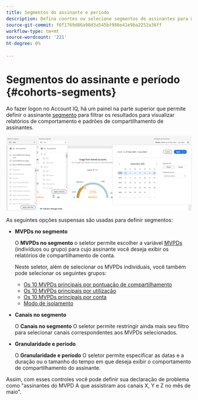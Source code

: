```yaml
---
title: Segmentos do assinante e período
description: Defina coortes ou selecione segmentos de assinantes para medir as possibilidades e os padrões de compartilhamento de conta dos visualizadores de canal para usar ferramentas gráficas e relatórios no Account IQ.
source-git-commit: f6f1769d86a98d3a545bf986e41e9ba2252a36ff
workflow-type: tm+mt
source-wordcount: '221'
ht-degree: 0%

---
```



# Segmentos do assinante e período {#cohorts-segments}

Ao fazer logon no Account IQ, há um painel na parte superior que permite definir o assinante [segmento](/help/AccountIQ/product-concepts.md#segment-segmet-def) para filtrar os resultados para visualizar relatórios de comportamento e padrões de compartilhamento de assinantes.

![](assets/filter-panel.png)

As seguintes opções suspensas são usadas para definir segmentos:

* **MVPDs no segmento**

   O **MVPDs no segmento** o seletor permite escolher a variável [MVPDs](/help/AccountIQ/product-concepts.md#mvpd-def) (indivíduos ou grupo) para cujo assinante você deseja exibir os relatórios de compartilhamento de conta.

   Neste seletor, além de selecionar os MVPDs individuais, você também pode selecionar os seguintes grupos:
   * [Os 10 MVPDs principais por pontuação de compartilhamento](/help/AccountIQ/product-concepts.md#top-mvpds-def)
   * [Os 10 MVPDs principais por utilização](/help/AccountIQ/product-concepts.md#top-mvpds-def)
   * [Os 10 MVPDs principais por conta](/help/AccountIQ/product-concepts.md#top-mvpds-def)
   * [Modo de isolamento](/help/AccountIQ/isolation-mode.md)

* **Canais no segmento**

   O **Canais no segmento** O seletor permite restringir ainda mais seu filtro para selecionar canais correspondentes aos MVPDs selecionados.

   <!--For example, you can define your segment as the "subscribers of the MVPD A that watched the channels X, Y, and Z".-->

* **Granularidade e período**

   O **Granularidade e período** O seletor permite especificar as datas e a duração ou o tamanho do tempo em que deseja exibir o comportamento de compartilhamento do assinante.

Assim, com esses controles você pode definir sua declaração de problema como &quot;assinantes do MVPD A que assistiram aos canais X, Y e Z no mês de maio&quot;.
